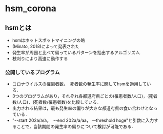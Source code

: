 # hsm_corona

## hsmとは
* hsmはホットスポットマイニングの略
* (Minato, 2018)によって発表された
* 発生率が周囲と比べて偏っているパターンを抽出するアルゴリズム
* 枝刈りにより高速に動作する

### 公開しているプログラム
  * コロナウイルスの罹患者数，　死者数の発生率に関してhsmを適用している．
  * 3つのプログラムがあり，それぞれ各都道府県ごとの(罹患者数/人口)，(死者数/人口)，(死者数/罹患者数)を比較している．
  * 出力される結果は，最も発生率の偏りが大きな都道府県の食い合わせとなっている．
  * "--start 202a/a/a，　--end 202a/a/aa， --threshold hoge"と引数に入力することで，当該期間の発生率の偏りについて検討が可能である．
